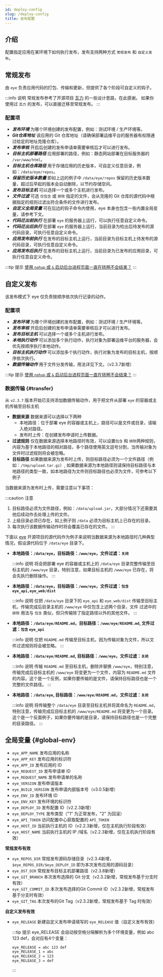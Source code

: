 ```yaml
---
id: deploy-config
slug: /deploy-config
title: 发布配置
---
```


## 介绍
配置指定应用在某环境下如何执行发布，发布支持两种方式 `常规发布` 和 `自定义发布`。

## 常规发布
由 `eye` 负责应用代码的打包、传输和更新，但提供了各个阶段可自定义的钩子。

:::info 说明
常规发布参考了开源项目 [瓦力](https://github.com/meolu/walle-web) 的一些设计思路，在此感谢。
如果你使用过 `瓦力` 的发布，可以直接迁移至常规发布。
:::

### 配置项
- ***发布环境*** 为哪个环境创建的发布配置，例如：测试环境 / 生产环境等。
- ***Git仓库地址*** 该应用的 Git 仓库地址（请确保部署运维平台的服务器有权限通过给定的地址克隆仓库）。
- ***发布审核*** 开启后创建的发布申请单需要审核后才可以进行发布。
- ***目标主机部署路径*** 应用部署的路径，例如：静态网站部署在目标服务器的 `/var/www/html`。
- ***目标主机仓库路径*** 用于存储应用的历史版本，可自定义任意目录，例如：`/data/eye/repos`。
- ***保留历史版本数量*** 即如上边的例子中 `/data/eye/repos` 保留的历史版本数量，超过后早起的版本会自动删除，以节约存储空间。
- ***发布目标主机*** 可以选择一个或多个主机进行发布。
- ***文件过滤*** 可选 `仅包含` 或 `排除` 指定的文件，会从克隆的 Git 仓库的源代码中根据指定的规则过滤出符合条件的文件进行发布。
- ***自定义全局变量*** 可在后边的钩子命令内使用，eye 本身也包含一些内置全局变量，请参考下文。
- ***代码迁出前执行*** 在部署 `eye` 的服务器上运行，可以执行任意自定义命令。
- ***代码迁出后执行*** 在部署 `eye` 的服务器上运行，当前目录为检出后待发布的源代码目录，可执行任意自定义命令。
- ***应用发布前执行*** 在发布的目标主机上运行，当前目录为目标主机上待发布的源代码目录，可执行任意自定义命令。
- ***应用发布后执行*** 在发布的目标主机上运行，当前目录为已发布的应用目录，可执行任意自定义命令。

:::tip 提示
[使用 `nohup` 或 `&` 启动后台进程页面一直在转圈不会结束？](/docs/use-problem#nohup)
:::

## 自定义发布
该发布模式下 eye 仅负责按顺序依次执行记录的动作。

### 配置项
- ***发布环境*** 为哪个环境创建的发布配置，例如：测试环境 / 生产环境等。
- ***发布审核*** 开启后创建的发布申请单需要审核后才可以进行发布。
- ***发布目标主机*** 可以选择一个或多个主机进行发布。
- ***本地执行动作*** 可以添加多个执行动作，执行对象为部署运维平台的服务器，会优先按顺序执行本地动作。
- ***目标主机执行动作*** 可以添加多个执行动作，执行对象为发布的目标主机，按顺序依次执行。
- ***数据传输动作*** 用于文件分发传输，用法详见下文。（v2.3.7新增）

:::tip 提示
[使用 `nohup` 或 `&` 启动后台进程页面一直在转圈不会结束？](/docs/use-problem#nohup)
:::

### 数据传输 {#transfer}
从 `v2.3.7` 版本开始已支持添加数据传输动作，用于把文件从部署 `eye` 的容器或主机传输至目标主机

- **数据来源** 数据来源可以选择以下两种
    - 本地路径：位于部署 eye 的容器或主机上，路径可以是文件或目录，请输入绝对路径。
    - 发布时上传：在创建发布申请时上传数据。
- **过滤规则** 仅在数据来源选择本地路径时有效，可以设置`包含` 和 `排除`两种规则，内容为基于本地路径的相对路径，多个路径使用英文逗号分割，当传输对象为文件时过滤规则将会被忽略。
- **目标路径** 如果数据来源为发布时上传，则目标路径必须为一个文件路径（例如：`/tmp/upload.tar.gz`）, 如果数据来源为本地路径则请保持目标路径与本地路径的类型一致，如本地路径为文件则目标路径也必须为文件，可参考以下例子

当数据来源为发布时上传，需要注意以下事项：

:::caution 注意
1. 目标路径必须为文件路径，例如：`/data/upload.jar`，大部分情况下还需要其他后续动作去处理上传的文件。
2. 上级目录必须已存在，如上例子则 `/data` 必须为目标主机上已存在的目录。
3. 每次执行该数据传输动作时将会覆盖已存在的文件。
:::

下面以 [eye](https://github.com/xqk/eye) 开源项目的源代码作为例子来说明当数据来源为本地路径时几种典型情况，假设源代码位于 `/data/eye` 目录下。

- **本地路径：`/data/eye`，目标路径：`/www/eye`，文件过滤：`关闭`**

  :::info 说明 
  将会把部署 eye 的容器或主机上的 `/data/eye` 目录完整传输至目标主机的 `/www/eye` 目录，特别注意，如果目标主机的 `/www/eye` 已存在，将会先执行删除操作。
  :::

- **本地路径：`/data/eye`，目标路径：`/www/eye`，文件过滤：`包含` `eye_api,eye_web/dist`**

  :::info 说明
  仅把 `/data/eye` 目录下的 `eye_api` 和 `eye_web/dist` 传输至目标主机，传输完成后目录主机的 `/www/eye` 中仅包含上述两个目录，文件
  过滤中的 `排除` 用法与 `包含` 类似，但只传输除了指定路径以外的其他文件。
  :::

- **本地路径：`/data/eye/README.md`，目标路径：`/www/eye/README.md`, 文件过滤：`包含` `eye_api`**

  :::info 说明
  仅把 `README.md` 传输至目标主机，因为传输对象为文件，所以文件过滤规则将会被忽略。
  :::

- **本地路径：`/data/eye/README.md`, 目标路径：`/www/eye`，文件过滤：`关闭`**

  :::info 说明
  传输 `README.md` 至目标主机，删除并替换 `/www/eye`，特别注意，传输完成后目标主机的 `/www/eye` 将变更为一个文件，内容为 `README.md` 
  文件的内容。这个是一个反例，如果你要传输的是文件，请保持目标路径也是一个完整的文件路径。
  :::

- **本地路径：`/data/eye`, 目标路径：`/www/eye/README.md`，文件过滤：`关闭`**

  :::info 说明
  将传输整个 `/data/eye` 目录至目标主机并将其命名为 `README.md`，特别注意，传输完成后目标主机的 `/www/eye/README.md` 将变更为一个目录。
  这个是一个反面例子，如果你要传输的是目录，请保持目标路径也是一个完整的目录路径。
  :::


## 全局变量 {#global-env}
- `eye_APP_NAME` 发布应用的名称
- `eye_APP_KEY` 发布应用的标识符
- `eye_APP_ID` 发布应用的 ID
- `eye_REQUEST_ID` 发布申请单 ID
- `eye_REQUEST_NAME` 发布申请单的名称
- `eye_VERSION` 发布申请版本
- `eye_BUILD_VERSION` 发布申请内部版本号（v3.0.5新增）
- `eye_ENV_ID` 发布环境 ID
- `eye_ENV_KEY` 发布环境的标识符
- `eye_DEPLOY_ID` 发布配置 ID（v2.2.3新增）
- `eye_DEPLOY_TYPE` 发布类型（"1" 为正常发布，"2" 为回滚）
- `eye_API_TOKEN` 访问配置中心获取配置的 `API_TOKEN`
- `eye_HOST_ID` 当前执行主机的 ID（v2.2.3新增，仅在主机执行阶段有效）
- `eye_HOST_NAME` 当前执行主机的 IP /域名（v2.2.3新增，仅在主机执行阶段有效）

**常规发布有效**

- `eye_REPOS_DIR` 常规发布源码存储目录（v2.3.4新增，`$eye_REPOS_DIR/$eye_DEPLOY_ID` 即为本次发布应用的源码目录）
- `eye_DST_DIR` 常规发布目标主机部署路径（v2.3.8新增）
- `eye_GIT_BRANCH` 本次发布选择的 Git 分支（v2.3.2新增，常规发布基于分支时有效）
- `eye_GIT_COMMIT_ID` 本次发布选择的Git Commit ID（v2.3.2新增，常规发布基于分支时有效）
- `eye_GIT_TAG` 本次发布的Git Tag（v2.3.2新增，常规发布基于 Tag 时有效）

**自定义发布有效**

- `eye_RELEASE` 新建自定义发布申请填写的 `eye_RELEASE` 值（自定义发布有效）

  :::tip 提示
  eye_RELEASE 会自动按空格分隔解析为多个环境变量，例如 abc 123 def，会对应有4个变量：
  ```bash
  eye_RELEASE = abc 123 def
  eye_RELEASE_1 = abc
  eye_RELEASE_2 = 123
  eye_RELEASE_3 = def
  ```
  :::